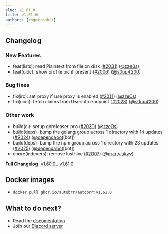 ```yaml
---
slug: v1.61.0
title: v1.61.0
authors: [rogerrabbit]
---
```

## Changelog

### New Features

* feat(lists): read Plaintext from file on disk ([#2031](https://github.com/autobrr/autobrr/pull/2031)) ([@zze0s](https://github.com/zze0s))
* feat(oidc): show profile pic if present ([#2006](https://github.com/autobrr/autobrr/pull/2006)) ([@s0up4200](https://github.com/s0up4200))

### Bug fixes

* fix(irc): set proxy if use proxy is enabled ([#2011](https://github.com/autobrr/autobrr/pull/2011)) ([@zze0s](https://github.com/zze0s))
* fix(oidc): fetch claims from Userinfo endpoint ([#2028](https://github.com/autobrr/autobrr/pull/2028)) ([@s0up4200](https://github.com/s0up4200))

### Other work

* build(ci): setup goreleaser-pro ([#2020](https://github.com/autobrr/autobrr/pull/2020)) ([@zze0s](https://github.com/zze0s))
* build(deps): bump the golang group across 1 directory with 14 updates ([#2024](https://github.com/autobrr/autobrr/pull/2024)) ([@dependabot](https://github.com/dependabot)[bot])
* build(deps): bump the npm group across 1 directory with 23 updates ([#2025](https://github.com/autobrr/autobrr/pull/2025)) ([@dependabot](https://github.com/dependabot)[bot])
* chore(indexers): remove lusthive ([#2007](https://github.com/autobrr/autobrr/pull/2007)) ([@martylukyy](https://github.com/martylukyy))

**Full Changelog**: [v1.60.0...v1.61.0](https://github.com/autobrr/autobrr/compare/v1.60.0...v1.61.0)

## Docker images

* `docker pull ghcr.io/autobrr/autobrr:v1.61.0`

## What to do next?

* Read the [documentation](https://autobrr.com)
* Join our [Discord server](https://discord.gg/8s5d8pFhba)